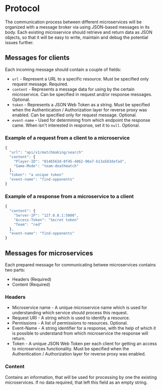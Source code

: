 # Protocol

The communication process between different microservices will be organized with a message broker via using JSON-based messages in its body. Each existing microservice should retrieve and return data as JSON objects, so that it will be easy to write, maintain and debug the potential issues further.

## Messages for clients
Each incoming message should contain a couple of fields:
- `url` - Represent a URL to a specific resource. Must be specified only request message. Required.
- `content` - Represents a message data for using by the certain microservice. Can be specified in request and/or response messages. Optional.
- `token` - Represents a JSON Web Token as a string. Must be specified when the Authentication / Authorization layer for reverse proxy was enabled. Can be specified only for request message. Optional.
- `event-name` - Used for determining from which endpoint the response came. When isn't interested in response, set it to `null`. Optional.

### Example of a request from a client to a microservice
```javascript
{
  "url": "api/v1/matchmaking/search"
  "content": {
    "Player-ID": "0146563d-0f45-4062-90a7-b13a583defad",
    "Game-Mode": "team-deathmatch"
  },
  "token": "a unique token"
  "event-name": "find-opponents"
}
```

### Example of a response from a microservice to a client 
```javascript
{
  "content": {
    "Server-IP": "127.0.0.1:5000",
    "Access-Token": "Secret token"
    "Team": "red"
  },
  "event-name": "find-opponents"
}
```

## Messages for microservices
Each prepared message for communicating betwee microservices contains two parts:
- Headers (Required)
- Content (Required)

### Headers
- Microservice name - A unique microservice name which is used for understanding which service should process this request.
- Request URI - A string which is used to identify a resource.
- Permissions - A list of permissions to resources. Optional.
- Event-Name - A string identifier for a response, with the help of which it is possible to understand from which microservice the response will return.
- Token - A unique JSON Web Token per each client for getting an access to microservices functionality. Must be specified when the Authentication / Authorization layer for reverse proxy was enabled.

### Content
Contains an information, that will be used for processing by one the existing microservices. If no data required, that left this field as an empty string.
